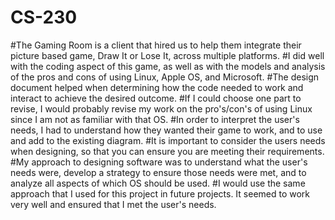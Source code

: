 # CS-230

#The Gaming Room is a client that hired us to help them integrate their picture based game, Draw It or Lose It, across multiple platforms.
#I did well with the coding aspect of this game, as well as with the models and analysis of the pros and cons of using Linux, Apple OS, and Microsoft.
#The design document helped when determining how the code needed to work and interact to achieve the desired outcome.
#If I could choose one part to revise, I would probably revise my work on the pro's/con's of using Linux since I am not as familiar with that OS.
#In order to interpret the user's needs, I had to understand how they wanted their game to work, and to use and add to the existing diagram.
#It is important to consider the users needs when designing, so that you can ensure you are meeting their requirements.
#My approach to designing software was to understand what the user's needs were, develop a strategy to ensure those needs were met, and to analyze all aspects of which OS should be used. 
#I would use the same approach that I used for this project in future projects. It seemed to work very well and ensured that I met the user's needs.
